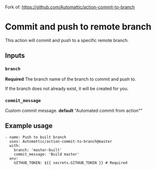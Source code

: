 Fork of: https://github.com/Automattic/action-commit-to-branch

# Commit and push to remote branch

This action will commit and push to a specific remote branch. 

## Inputs

### `branch`

**Required** The branch name of the branch to commit and push to. 

If the branch does not already exist, it will be created for you. 

### `commit_message`

Custom commit message. **default** "Automated commit from action""

## Example usage
```
- name: Push to built branch
  uses: Automattic/action-commit-to-branch@master
  with:
    branch: 'master-built'
    commit_message: 'Build master'
  env:
    GITHUB_TOKEN: ${{ secrets.GITHUB_TOKEN }} # Required
```
